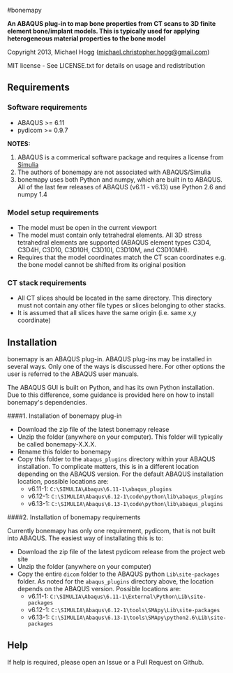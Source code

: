 #bonemapy

**An ABAQUS plug-in to map bone properties from CT scans to 3D finite element bone/implant models. This is typically used for applying heterogeneous material properties to the bone model**

Copyright 2013, Michael Hogg (michael.christopher.hogg@gmail.com)

MIT license - See LICENSE.txt for details on usage and redistribution

## Requirements

### Software requirements

* ABAQUS  >= 6.11
* pydicom >= 0.9.7

**NOTES:**

1.  ABAQUS is a commerical software package and requires a license from [Simulia](http://www.3ds.com/products-services/simulia/overview/)
2.  The authors of bonemapy are not associated with ABAQUS/Simulia 
3.  bonemapy uses both Python and numpy, which are built in to ABAQUS. All of the last few releases of ABAQUS (v6.11 - v6.13) use Python 2.6 and numpy 1.4

### Model setup requirements

* The model must be open in the current viewport
* The model must contain only tetrahedral elements. All 3D stress tetrahedral elements are supported (ABAQUS element types C3D4, C3D4H, C3D10, C3D10H, C3D10I, C3D10M, and C3D10MH).
* Requires that the model coordinates match the CT scan coordinates e.g. the bone model cannot be shifted from its original position

### CT stack requirements ###

* All CT slices should be located in the same directory. This directory must not contain any other file types or slices belonging to other stacks.  
* It is assumed that all slices have the same origin (i.e. same x,y coordinate)

## Installation

bonemapy is an ABAQUS plug-in. ABAQUS plug-ins may be installed in several ways. Only one of the ways is discussed here. For other options the user is referred to the ABAQUS user manuals. 

The ABAQUS GUI is built on Python, and has its own Python installation. Due to this difference, some guidance is provided here on how to install bonemapy's dependencies.

####1. Installation of bonemapy plug-in  

* Download the zip file of the latest bonemapy release
* Unzip the folder (anywhere on your computer). This folder will typically be called bonemapy-X.X.X. 
* Rename this folder to bonemapy
* Copy this folder to the `abaqus_plugins` directory within your ABAQUS installation. To complicate matters, this is in a different location depending on the ABAQUS version. For the default ABAQUS installation location, possible locations are:
  + v6.11-1: `C:\SIMULIA\Abaqus\6.11-1\abaqus_plugins`
  + v6.12-1: `C:\SIMULIA\Abaqus\6.12-1\code\python\lib\abaqus_plugins`
  + v6.13-1: `C:\SIMULIA\Abaqus\6.13-1\code\python\lib\abaqus_plugins`

####2. Installation of bonemapy requirements

Currently bonemapy has only one requirement, pydicom, that is not built into ABAQUS. The easiest way of installating this is to:

* Download the zip file of the latest pydicom release from the project web site
* Unzip the folder (anywhere on your computer)
* Copy the entire `dicom` folder to the ABAQUS python `Lib\site-packages` folder. As noted for the `abaqus_plugins` directory above, the location depends on the ABAQUS version. Possible locations are:
  * v6.11-1: `C:\SIMULIA\Abaqus\6.11-1\External\Python\Lib\site-packages`
  * v6.12-1: `C:\SIMULIA\Abaqus\6.12-1\tools\SMApy\Lib\site-packages`
  * v6.13-1: `C:\SIMULIA\Abaqus\6.13-1\tools\SMApy\python2.6\Lib\site-packages`

## Help

If help is required, please open an Issue or a Pull Request on Github. 
